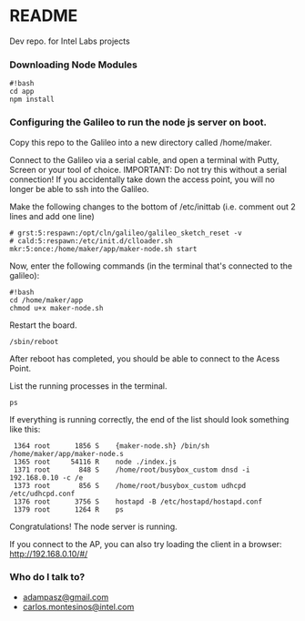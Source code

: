 # README #

Dev repo. for Intel Labs projects

### Downloading Node Modules ### 
```
#!bash
cd app
npm install
```

### Configuring the Galileo to run the node js server on boot. ###
Copy this repo to the Galileo into a new directory called /home/maker.

Connect to the Galileo via a serial cable, and open a terminal with Putty, Screen or your tool of choice.
IMPORTANT: Do not try this without a serial connection! If you accidentally take down the access point, 
you will no longer be able to ssh into the Galileo.

Make the following changes to the bottom of /etc/inittab
(i.e. comment out 2 lines and add one line)
```
# grst:5:respawn:/opt/cln/galileo/galileo_sketch_reset -v
# cald:5:respawn:/etc/init.d/clloader.sh
mkr:5:once:/home/maker/app/maker-node.sh start
```

Now, enter the following commands (in the terminal that's connected to the galileo):
```
#!bash
cd /home/maker/app 
chmod u+x maker-node.sh

```

Restart the board.
```
/sbin/reboot
```

After reboot has completed, you should be able to connect to the Acess Point.   

List the running processes in the terminal.
```
ps
```
If everything is running correctly, the end of the list should look something like this:
```
 1364 root      1856 S    {maker-node.sh} /bin/sh /home/maker/app/maker-node.s
 1365 root     54116 R    node ./index.js
 1371 root       848 S    /home/root/busybox_custom dnsd -i 192.168.0.10 -c /e
 1373 root       856 S    /home/root/busybox_custom udhcpd /etc/udhcpd.conf
 1376 root      3756 S    hostapd -B /etc/hostapd/hostapd.conf
 1379 root      1264 R    ps
 ```
Congratulations! The node server is running.

If you connect to the AP, you can also try loading the client in a browser:
http://192.168.0.10/#/

### Who do I talk to? ###

* adampasz@gmail.com
* carlos.montesinos@intel.com
